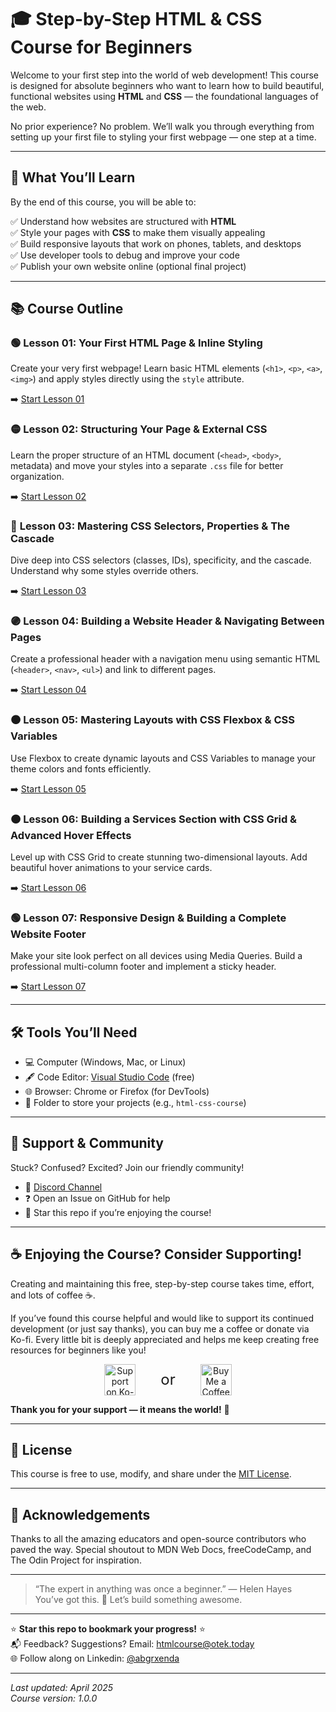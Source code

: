 # 🎓 Step-by-Step HTML & CSS Course for Beginners

Welcome to your first step into the world of web development! This course is designed for absolute beginners who want to learn how to build beautiful, functional websites using **HTML** and **CSS** — the foundational languages of the web.

No prior experience? No problem. We’ll walk you through everything from setting up your first file to styling your first webpage — one step at a time.

---

## 🧭 What You’ll Learn

By the end of this course, you will be able to:

✅ Understand how websites are structured with **HTML**  
✅ Style your pages with **CSS** to make them visually appealing  
✅ Build responsive layouts that work on phones, tablets, and desktops  
✅ Use developer tools to debug and improve your code  
✅ Publish your own website online (optional final project)

---

## 📚 Course Outline

### 🟢 **Lesson 01: Your First HTML Page & Inline Styling**
Create your very first webpage! Learn basic HTML elements (`<h1>`, `<p>`, `<a>`, `<img>`) and apply styles directly using the `style` attribute.

➡️ [Start Lesson 01](./lesson-01/README.md)

### 🟡 **Lesson 02: Structuring Your Page & External CSS**
Learn the proper structure of an HTML document (`<head>`, `<body>`, metadata) and move your styles into a separate `.css` file for better organization.

➡️ [Start Lesson 02](./lesson-02/README.md)

### 🔵 **Lesson 03: Mastering CSS Selectors, Properties & The Cascade**
Dive deep into CSS selectors (classes, IDs), specificity, and the cascade. Understand why some styles override others.

➡️ [Start Lesson 03](./lesson-03/README.md)

### 🟣 **Lesson 04: Building a Website Header & Navigating Between Pages**
Create a professional header with a navigation menu using semantic HTML (`<header>`, `<nav>`, `<ul>`) and link to different pages.

➡️ [Start Lesson 04](./lesson-04/README.md)

### 🟤 **Lesson 05: Mastering Layouts with CSS Flexbox & CSS Variables**
Use Flexbox to create dynamic layouts and CSS Variables to manage your theme colors and fonts efficiently.

➡️ [Start Lesson 05](./lesson-05/README.md)

### 🟠 **Lesson 06: Building a Services Section with CSS Grid & Advanced Hover Effects**
Level up with CSS Grid to create stunning two-dimensional layouts. Add beautiful hover animations to your service cards.

➡️ [Start Lesson 06](./lesson-06/README.md)

### 🟢 **Lesson 07: Responsive Design & Building a Complete Website Footer**
Make your site look perfect on all devices using Media Queries. Build a professional multi-column footer and implement a sticky header.

➡️ [Start Lesson 07](./lesson-07/README.md)

---

## 🛠 Tools You’ll Need

- 💻 Computer (Windows, Mac, or Linux)
- 🖋 Code Editor: [Visual Studio Code](https://code.visualstudio.com/) (free)
- 🌐 Browser: Chrome or Firefox (for DevTools)
- 📁 Folder to store your projects (e.g., `html-css-course`)

---

## 🤝 Support & Community

Stuck? Confused? Excited? Join our friendly community!

- 💬 [Discord Channel](https://github.com/abgrxenda/HTML-Lesson/discussions)
- ❓ Open an Issue on GitHub for help
- 🌟 Star this repo if you’re enjoying the course!

---

## ☕️ Enjoying the Course? Consider Supporting!

Creating and maintaining this free, step-by-step course takes time, effort, and lots of coffee ☕️.

If you’ve found this course helpful and would like to support its continued development (or just say thanks), you can buy me a coffee or donate via Ko-fi. Every little bit is deeply appreciated and helps me keep creating free resources for beginners like you!

<div align="center" style="display: flex;justify-content: center;align-items: center;gap: 20px;flex-wrap: wrap;">
  <a href="https://ko-fi.com/abgrxenda" target="_blank">
    <img src="https://github.githubassets.com/assets/ko_fi-53a60c17e75c.svg" alt="Support on Ko-fi" width="50">
  </a>
  <span style="margin: 0 20px; font-size: 24px;">or</span>
  <a href="https://buymeacoffee.com/abgrxenda" target="_blank">
    <img src="https://github.githubassets.com/assets/buy_me_a_coffee-63ed78263f6e.svg" alt="Buy Me a Coffee" width="50">
  </a>
</div>

**Thank you for your support — it means the world!** 🙏

---

## 📝 License

This course is free to use, modify, and share under the [MIT License](LICENSE).

---

## 👏 Acknowledgements

Thanks to all the amazing educators and open-source contributors who paved the way. Special shoutout to MDN Web Docs, freeCodeCamp, and The Odin Project for inspiration.

---

> “The expert in anything was once a beginner.” — Helen Hayes  
> You’ve got this. 💪 Let’s build something awesome.

---

⭐ **Star this repo to bookmark your progress!** ⭐  
📬 Feedback? Suggestions? Email: htmlcourse@otek.today  
🌐 Follow along on Linkedin: [@abgrxenda](https://linkedin.com/in/abgrxenda)

---

*Last updated: April 2025*  
*Course version: 1.0.0*
